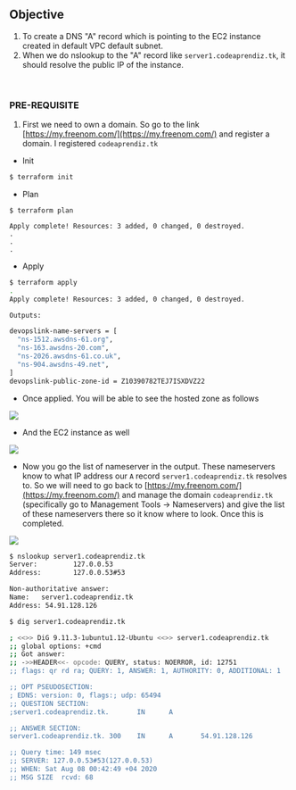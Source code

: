 ## Objective 

1) To create a DNS "A" record which is pointing to the EC2 instance created in default VPC default subnet.
2) When we do nslookup to the "A" record like `server1.codeaprendiz.tk`, it should resolve the public IP of the instance.

<br>

### PRE-REQUISITE
1) First we need to own a domain. So go to the link [https://my.freenom.com/](https://my.freenom.com/) and register a domain.
   I registered `codeaprendiz.tk`
   
   
- Init

```bash
$ terraform init   
```

- Plan

```                                 
$ terraform plan 

Apply complete! Resources: 3 added, 0 changed, 0 destroyed.
.
.
.
```


- Apply
```bash
$ terraform apply
.
Apply complete! Resources: 3 added, 0 changed, 0 destroyed.

Outputs:

devopslink-name-servers = [
  "ns-1512.awsdns-61.org",
  "ns-163.awsdns-20.com",
  "ns-2026.awsdns-61.co.uk",
  "ns-904.awsdns-49.net",
]
devopslink-public-zone-id = Z10390782TEJ7ISXDVZ22
```

- Once applied. You will be able to see the hosted zone as follows

![](.images/hosted-zone-window.png)

- And the EC2 instance as well

![](.images/ec2-instance.png)



- Now you go the list of nameserver in the output. These nameservers know to what IP address our `A` record `server1.codeaprendiz.tk` resolves to.
  So we will need to go back to [https://my.freenom.com/](https://my.freenom.com/) and manage the domain `codeaprendiz.tk` (specifically go to
  Management Tools -> Nameservers) and give the list of these nameservers there so it know where to look. Once this is completed.

![](.images/nameservers-config-window.png)
  
  
```bash
$ nslookup server1.codeaprendiz.tk
Server:         127.0.0.53
Address:        127.0.0.53#53

Non-authoritative answer:
Name:   server1.codeaprendiz.tk
Address: 54.91.128.126

$ dig server1.codeaprendiz.tk

; <<>> DiG 9.11.3-1ubuntu1.12-Ubuntu <<>> server1.codeaprendiz.tk
;; global options: +cmd
;; Got answer:
;; ->>HEADER<<- opcode: QUERY, status: NOERROR, id: 12751
;; flags: qr rd ra; QUERY: 1, ANSWER: 1, AUTHORITY: 0, ADDITIONAL: 1

;; OPT PSEUDOSECTION:
; EDNS: version: 0, flags:; udp: 65494
;; QUESTION SECTION:
;server1.codeaprendiz.tk.       IN      A

;; ANSWER SECTION:
server1.codeaprendiz.tk. 300    IN      A       54.91.128.126

;; Query time: 149 msec
;; SERVER: 127.0.0.53#53(127.0.0.53)
;; WHEN: Sat Aug 08 00:42:49 +04 2020
;; MSG SIZE  rcvd: 68
```

